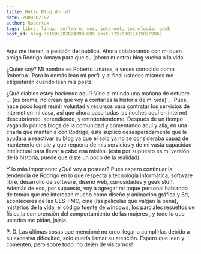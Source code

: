 ```yaml
---
title: Hello Blog World!
date: 2008-02-02
author: Robertux
tags: libre, linux, software, ues, internet, tecnologia, geek
post_id: blog-3515952828243908885.post-7257690114158789967
---
```


Aquí me tienen, a petición del público. Ahora colaborando con mi buen amigo Rodrigo Amaya para que su (ahora nuestro) blog vuelva a la vida.

¿Quién soy? Mi nombre es Roberto Linares, a veces conocido como Robertux. Para lo demás lean mi perfil y al final ustedes mismos me etiquetarán cuando lean mis posts.

¿Qué diablos estoy haciendo aquí? Vine al mundo una mañana de octubre ... (es broma, no crean que voy a contarles la historia de mi vida) ... Pues, hace poco logré reunir voluntad y recursos para contratar los servicios de internet en mi casa, así que ahora paso todas las noches aquí en internet descubriendo, aprendiendo, y entreteniéndome. Después de un tiempo vagando por los blogs de la comunidad y comentando aquí y allá, en una charla que mantenía con Rodrigo, éste suplicó desesperadamente que le ayudara a reactivar su blog ya que él solo ya no se consideraba capaz de mantenerlo en pie y que requería de mis servicios y de mi vasta capacidad intelectual para llevar a cabo esa misión. (esta por supuesto es mi versión de la historia, puede que diste un poco de la realidad)

Y lo más importante: ¿Qué voy a postear? Pues espero continuar la tendencia de Rodrigo en lo que respecta a tecnología informática, software libre, desarrollo de software, diseño web, curiosidades y geek stuff. Además de eso, por supuesto, voy a agregar mi toque personal hablando de temas que me interesan mucho como diseño y animación gráfica y 3d, aconteceres de las UES-FMO, cine (las películas que valgan la pena), misterios de la vida, el código fuente de windows, los parciales resueltos de física,la comprensión del comportamiento de las mujeres , y todo lo que ustedes me pidan, jajaja.

P. D. Las últimas cosas que mencioné no creo llegar a cumplirlas debido a su excesiva dificultad, solo quería llamar su atención. Espero que lean y comenten, pero sobre todo: no dejen de visitarnos!